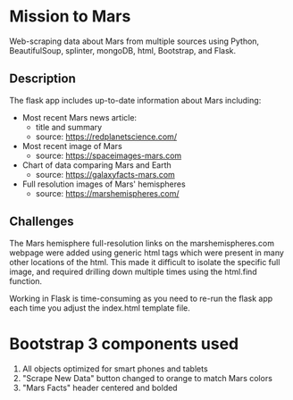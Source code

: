 # Mission to Mars

Web-scraping data about Mars from multiple sources using Python, BeautifulSoup, splinter, mongoDB, html, Bootstrap, and Flask.

## Description

The flask app includes up-to-date information about Mars including:

* Most recent Mars news article: 
    * title and summary
    * source: https://redplanetscience.com/
* Most recent image of Mars
    * source: https://spaceimages-mars.com
* Chart of data comparing Mars and Earth
    * source: https://galaxyfacts-mars.com
* Full resolution images of Mars' hemispheres
    * source: https://marshemispheres.com/

## Challenges

The Mars hemisphere full-resolution links on the marshemispheres.com webpage were added using generic html tags which were present in many other locations of the html. This made it difficult to isolate the specific full image, and required drilling down multiple times using the html.find function. 

Working in Flask is time-consuming as you need to re-run the flask app each time you adjust the index.html template file. 

# Bootstrap 3 components used

1. All objects optimized for smart phones and tablets
2. "Scrape New Data" button changed to orange to match Mars colors
3. "Mars Facts" header centered and bolded

